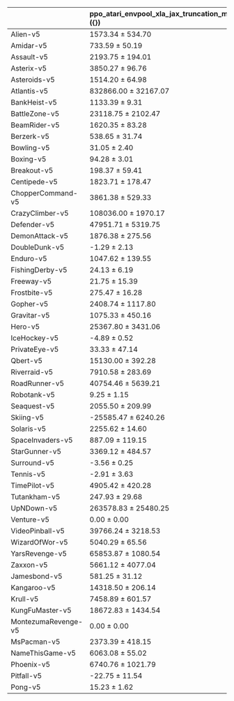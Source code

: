 |                     | ppo_atari_envpool_xla_jax_truncation_machado_10M ({})   | ppo_atari_envpool_xla_jax_truncation ({})   |
|:--------------------|:--------------------------------------------------------|:--------------------------------------------|
| Alien-v5            | 1573.34 ± 534.70                                        | 1755.00 ± 342.54                            |
| Amidar-v5           | 733.59 ± 50.19                                          | 843.47 ± 31.70                              |
| Assault-v5          | 2193.75 ± 194.01                                        | 6248.95 ± 261.93                            |
| Asterix-v5          | 3850.27 ± 96.76                                         | 4903.44 ± 479.45                            |
| Asteroids-v5        | 1514.20 ± 64.98                                         | 1769.68 ± 200.53                            |
| Atlantis-v5         | 832866.00 ± 32167.07                                    | 3258958.33 ± 553392.40                      |
| BankHeist-v5        | 1133.39 ± 9.31                                          | 1167.31 ± 37.27                             |
| BattleZone-v5       | 23118.75 ± 2102.47                                      | 20424.17 ± 1986.70                          |
| BeamRider-v5        | 1620.35 ± 83.28                                         | 3133.78 ± 293.02                            |
| Berzerk-v5          | 538.65 ± 31.74                                          | 991.35 ± 215.61                             |
| Bowling-v5          | 31.05 ± 2.40                                            | 44.76 ± 7.63                                |
| Boxing-v5           | 94.28 ± 3.01                                            | 93.64 ± 0.17                                |
| Breakout-v5         | 198.37 ± 59.41                                          | 465.90 ± 14.30                              |
| Centipede-v5        | 1823.71 ± 178.47                                        | 3494.08 ± 58.71                             |
| ChopperCommand-v5   | 3861.38 ± 529.33                                        | 4422.79 ± 833.81                            |
| CrazyClimber-v5     | 108036.00 ± 1970.17                                     | 118370.17 ± 4364.35                         |
| Defender-v5         | 47951.71 ± 5319.75                                      | 49146.98 ± 4077.41                          |
| DemonAttack-v5      | 1876.38 ± 275.56                                        | 23497.63 ± 4008.79                          |
| DoubleDunk-v5       | -1.29 ± 2.13                                            | -6.72 ± 1.02                                |
| Enduro-v5           | 1047.62 ± 139.55                                        | 1178.37 ± 90.34                             |
| FishingDerby-v5     | 24.13 ± 6.19                                            | 26.20 ± 0.49                                |
| Freeway-v5          | 21.75 ± 15.39                                           | 32.77 ± 0.22                                |
| Frostbite-v5        | 275.47 ± 16.28                                          | 296.23 ± 16.84                              |
| Gopher-v5           | 2408.74 ± 1117.80                                       | 2493.51 ± 2185.28                           |
| Gravitar-v5         | 1075.33 ± 450.16                                        | 626.52 ± 46.03                              |
| Hero-v5             | 25367.80 ± 3431.06                                      | 29907.28 ± 2776.20                          |
| IceHockey-v5        | -4.89 ± 0.52                                            | -4.51 ± 0.27                                |
| PrivateEye-v5       | 33.33 ± 47.14                                           | 57.67 ± 42.24                               |
| Qbert-v5            | 15130.00 ± 392.28                                       | 17318.50 ± 385.80                           |
| Riverraid-v5        | 7910.58 ± 283.69                                        | 8676.91 ± 725.75                            |
| RoadRunner-v5       | 40754.46 ± 5639.21                                      | 45092.50 ± 796.30                           |
| Robotank-v5         | 9.25 ± 1.15                                             | 11.69 ± 5.49                                |
| Seaquest-v5         | 2055.50 ± 209.99                                        | 1203.30 ± 364.07                            |
| Skiing-v5           | -25585.47 ± 6240.26                                     | -11533.75 ± 3604.51                         |
| Solaris-v5          | 2255.62 ± 14.60                                         | 2056.02 ± 89.43                             |
| SpaceInvaders-v5    | 887.09 ± 119.15                                         | 1164.26 ± 176.96                            |
| StarGunner-v5       | 3369.12 ± 484.57                                        | 46906.46 ± 2422.07                          |
| Surround-v5         | -3.56 ± 0.25                                            | -5.33 ± 1.73                                |
| Tennis-v5           | -2.91 ± 3.63                                            | -12.02 ± 7.92                               |
| TimePilot-v5        | 4905.42 ± 420.28                                        | 6915.75 ± 1400.00                           |
| Tutankham-v5        | 247.93 ± 29.68                                          | 221.88 ± 28.88                              |
| UpNDown-v5          | 263578.83 ± 25480.25                                    | 394292.22 ± 199475.88                       |
| Venture-v5          | 0.00 ± 0.00                                             | 0.00 ± 0.00                                 |
| VideoPinball-v5     | 39766.24 ± 3218.53                                      | 76031.30 ± 17313.17                         |
| WizardOfWor-v5      | 5040.29 ± 65.56                                         | 6392.12 ± 548.63                            |
| YarsRevenge-v5      | 65853.87 ± 1080.54                                      | 63012.63 ± 5800.47                          |
| Zaxxon-v5           | 5661.12 ± 4077.04                                       | 4767.50 ± 3370.76                           |
| Jamesbond-v5        | 581.25 ± 31.12                                          | 585.02 ± 106.40                             |
| Kangaroo-v5         | 14318.50 ± 206.14                                       | 4484.29 ± 323.07                            |
| Krull-v5            | 7458.89 ± 601.57                                        | 9420.27 ± 271.85                            |
| KungFuMaster-v5     | 18672.83 ± 1434.54                                      | 29591.29 ± 1533.86                          |
| MontezumaRevenge-v5 | 0.00 ± 0.00                                             | 4.25 ± 6.01                                 |
| MsPacman-v5         | 2373.39 ± 418.15                                        | 2574.25 ± 589.84                            |
| NameThisGame-v5     | 6063.08 ± 55.02                                         | 5939.28 ± 118.37                            |
| Phoenix-v5          | 6740.76 ± 1021.79                                       | 14847.46 ± 480.81                           |
| Pitfall-v5          | -22.75 ± 11.54                                          | -113.92 ± 98.81                             |
| Pong-v5             | 15.23 ± 1.62                                            | 20.62 ± 0.18                                |